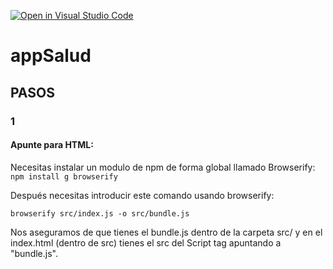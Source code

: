 [![Open in Visual Studio Code](https://classroom.github.com/assets/open-in-vscode-f059dc9a6f8d3a56e377f745f24479a46679e63a5d9fe6f495e02850cd0d8118.svg)](https://classroom.github.com/online_ide?assignment_repo_id=6314963&assignment_repo_type=AssignmentRepo)
# appSalud

## PASOS

### 1

#### Apunte para HTML:

Necesitas instalar un modulo de npm de forma global llamado Browserify:
`` npm install g browserify ``

Después necesitas introducir este comando usando browserify:

``browserify src/index.js -o src/bundle.js ``

Nos aseguramos de que tienes el bundle.js dentro de la carpeta src/ y en el index.html (dentro de src) tienes el src del Script tag apuntando a "bundle.js".